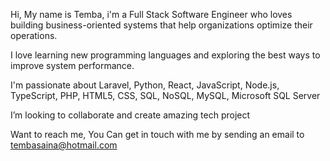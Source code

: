 Hi, My name is Temba, i'm a Full Stack Software Engineer who loves building business-oriented systems that help organizations optimize their operations. 

I love learning new programming languages and exploring the best ways to improve system performance. 

I'm passionate about Laravel, Python, React, JavaScript, Node.js, TypeScript, PHP, HTML5, CSS, SQL, NoSQL, MySQL, Microsoft SQL Server

 I’m looking to collaborate and create amazing tech project
 
 Want to reach me, You Can get in touch with me by sending an email to tembasaina@hotmail.com
